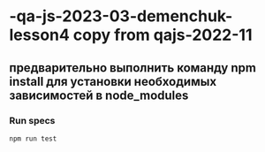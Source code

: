 # -qa-js-2023-03-demenchuk-lesson4 copy from qajs-2022-11

## предварительно выполнить команду  npm install для установки необходимых зависимостей в node_modules

### Run specs
`npm run test`